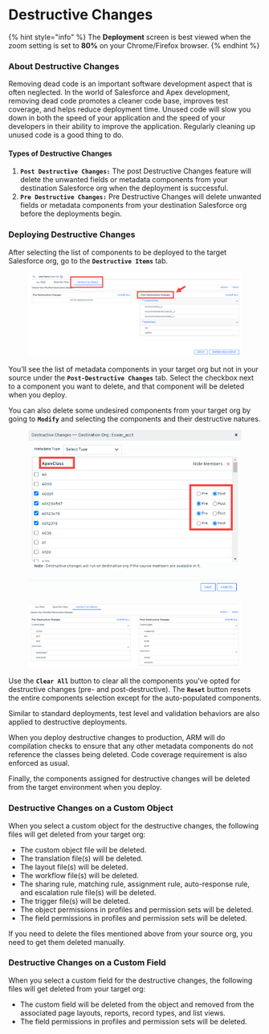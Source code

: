 # Destructive Changes

{% hint style="info" %}
The **Deployment** screen is best viewed when the zoom setting is set to **80%** on your Chrome/Firefox browser.
{% endhint %}

### About Destructive Changes <a href="#destructive-changes" id="destructive-changes"></a>

Removing dead code is an important software development aspect that is often neglected. In the world of Salesforce and Apex development, removing dead code promotes a cleaner code base, improves test coverage, and helps reduce deployment time. Unused code will slow you down in both the speed of your application and the speed of your developers in their ability to improve the application. Regularly cleaning up unused code is a good thing to do.

#### Types of Destructive Changes <a href="#types-of-destructive-changes" id="types-of-destructive-changes"></a>

1. **`Post Destructive Changes:`** The post Destructive Changes feature will delete the unwanted fields or metadata components from your destination Salesforce org when the deployment is successful.
2. **`Pre Destructive Changes:`** Pre Destructive Changes will delete unwanted fields or metadata components from your destination Salesforce org before the deployments begin.

### Deploying Destructive Changes <a href="#deploying-destructive-changes" id="deploying-destructive-changes"></a>

After selecting the list of components to be deployed to the target Salesforce org, go to the **`Destructive Items`** tab.

<figure><img src="../../../../.gitbook/assets/image (65) (1) (1).png" alt=""><figcaption></figcaption></figure>

You’ll see the list of metadata components in your target org but not in your source under the **`Post-Destructive Changes`** tab. Select the checkbox next to a component you want to delete, and that component will be deleted when you deploy.

You can also delete some undesired components from your target org by going to **`Modify`** and selecting the components and their destructive natures.

<figure><img src="../../../../.gitbook/assets/image (66) (1).png" alt="" width="485"><figcaption></figcaption></figure>

<figure><img src="../../../../.gitbook/assets/image (67) (1).png" alt=""><figcaption></figcaption></figure>

Use the **`Clear All`** button to clear all the components you've opted for destructive changes (pre- and post-destructive). The **`Reset`** button resets the entire components selection except for the auto-populated components.&#x20;

Similar to standard deployments, test level and validation behaviors are also applied to destructive deployments.

When you deploy destructive changes to production, ARM will do compilation checks to ensure that any other metadata components do not reference the classes being deleted. Code coverage requirement is also enforced as usual.

Finally, the components assigned for destructive changes will be deleted from the target environment when you deploy.

### Destructive Changes on a Custom Object <a href="#destructive-changes-on-a-custom-object" id="destructive-changes-on-a-custom-object"></a>

When you select a custom object for the destructive changes, the following files will get deleted from your target org:

* The custom object file will be deleted.
* The translation file(s) will be deleted.
* The layout file(s) will be deleted.
* The workflow file(s) will be deleted.
* The sharing rule, matching rule, assignment rule, auto-response rule, and escalation rule file(s) will be deleted.
* The trigger file(s) will be deleted.
* The object permissions in profiles and permission sets will be deleted.
* The field permissions in profiles and permission sets will be deleted.

If you need to delete the files mentioned above from your source org, you need to get them deleted manually.

### Destructive Changes on a Custom Field <a href="#destructive-changes-on-a-custom-field" id="destructive-changes-on-a-custom-field"></a>

When you select a custom field for the destructive changes, the following files will get deleted from your target org:

* The custom field will be deleted from the object and removed from the associated page layouts, reports, record types, and list views.
* The field permissions in profiles and permission sets will be deleted.
